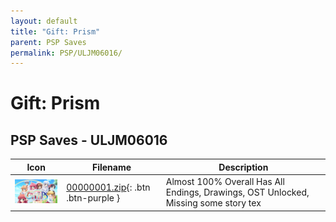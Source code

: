 ```yaml
---
layout: default
title: "Gift: Prism"
parent: PSP Saves
permalink: PSP/ULJM06016/
---
```

# Gift: Prism

## PSP Saves - ULJM06016

| Icon | Filename | Description |
|------|----------|-------------|
| ![Gift: Prism](ICON0.PNG) | [00000001.zip](00000001.zip){: .btn .btn-purple } | Almost 100% Overall Has All Endings, Drawings, OST Unlocked, Missing some story tex |
